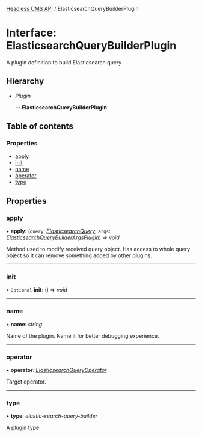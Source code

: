 [Headless CMS API](../index) / ElasticsearchQueryBuilderPlugin

# Interface: ElasticsearchQueryBuilderPlugin

A plugin definition to build Elasticsearch query

## Hierarchy

* *Plugin*

  ↳ **ElasticsearchQueryBuilderPlugin**

## Table of contents

### Properties

- [apply](elasticsearchquerybuilderplugin#apply)
- [init](elasticsearchquerybuilderplugin#init)
- [name](elasticsearchquerybuilderplugin#name)
- [operator](elasticsearchquerybuilderplugin#operator)
- [type](elasticsearchquerybuilderplugin#type)

## Properties

### apply

• **apply**: (`query`: [*ElasticsearchQuery*](elasticsearchquery), `args`: [*ElasticsearchQueryBuilderArgsPlugin*](elasticsearchquerybuilderargsplugin)) => *void*

Method used to modify received query object.
Has access to whole query object so it can remove something added by other plugins.

___

### init

• `Optional` **init**: () => *void*

___

### name

• **name**: *string*

Name of the plugin. Name it for better debugging experience.

___

### operator

• **operator**: [*ElasticsearchQueryOperator*](../types/elasticsearchqueryoperator)

Target operator.

___

### type

• **type**: *elastic-search-query-builder*

A plugin type
